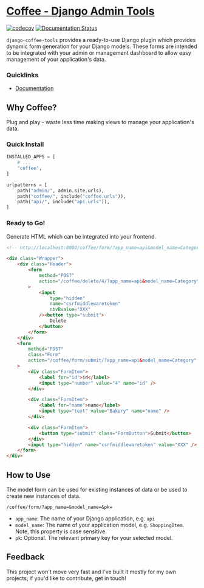 # [Coffee - Django Admin Tools](http://django-coffee-tools.readthedocs.io/)

[![codecov](https://codecov.io/gh/marzukia/coffee/branch/main/graph/badge.svg?token=9G8LWAAQ81)](https://codecov.io/gh/marzukia/coffee)
[![Documentation Status](https://readthedocs.org/projects/django-coffee-tools/badge/?version=latest)](https://django-coffee-tools.readthedocs.io/en/latest/?badge=latest)

`django-coffee-tools` provides a ready-to-use Django plugin which provides dynamic form generation for your Django models. These forms are intended to be integrated with your admin or management dashboard to allow easy management of your application's data.

### Quicklinks

-   [Documentation](http://django-coffee-tools.readthedocs.io/)

## Why Coffee?

Plug and play - waste less time making views to manage your application's data.

### Quick Install

```py
INSTALLED_APPS = [
    # ...
    "coffee",
]
```

```py
urlpatterns = [
    path("admin/", admin.site.urls),
    path("coffee/", include("coffee.urls")),
    path("api/", include("api.urls")),
]
```

### Ready to Go!

Generate HTML which can be integrated into your frontend.

```html
<!-- http://localhost:8000/coffee/form/?app_name=api&model_name=Category&pk=4 -->

<div class="Wrapper">
    <div class="Header">
        <form
            method="POST"
            action="/coffee/delete/4/?app_name=api&model_name=Category"
        >
            <input
                type="hidden"
                name="csrfmiddlewaretoken"
                nbvBvalue="XXX"
            /><button type="submit">
                Delete
            </button>
        </form>
    </div>
    <form
        method="POST"
        class="Form"
        action="/coffee/form/submit/?app_name=api&model_name=Category"
    >
        <div class="FormItem">
            <label for="id">id</label>
            <input type="number" value="4" name="id" />
        </div>

        <div class="FormItem">
            <label for="name">name</label>
            <input type="text" value="Bakery" name="name" />
        </div>

        <div class="FormItem">
            <button type="submit" class="FormButton">Submit</button>
        </div>
        <input type="hidden" name="csrfmiddlewaretoken" value="XXX" />
    </form>
</div>
```

## How to Use

The model form can be used for existing instances of data or be used to create new instances of data.

```
/coffee/form/?app_name=&model_name=&pk=
```

-   `app_name`: The name of your Django application, e.g. `api`
-   `model_name`: The name of your application model, e.g. `ShoppingItem`. Note, this property is case sensitive.
-   `pk`: Optional. The relevant primary key for your selected model.

## Feedback

This project won't move very fast and I've built it mostly for my own projects, if you'd like to contribute, get in touch!
